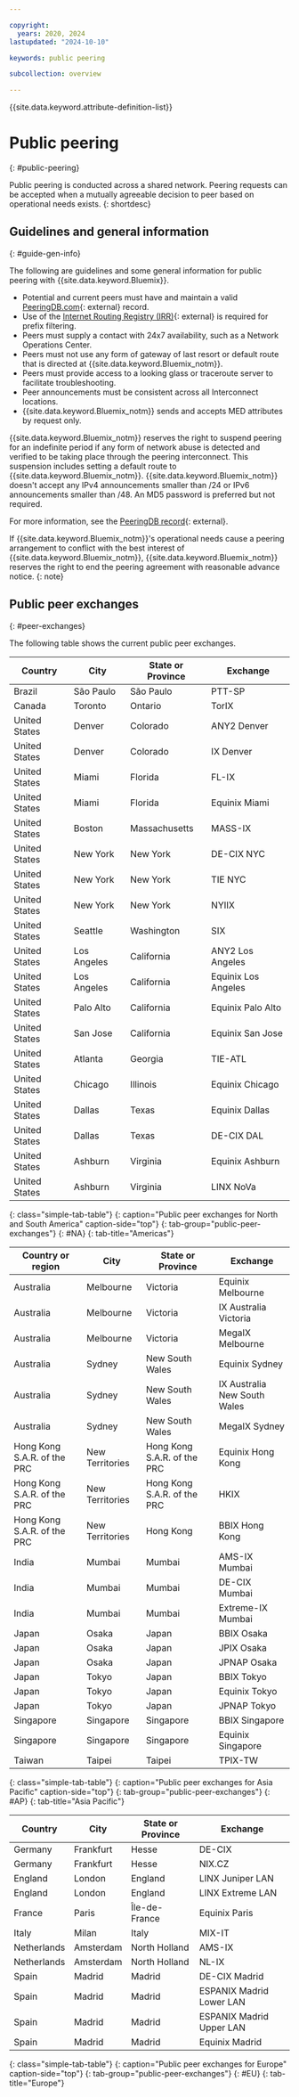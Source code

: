 ```yaml
---

copyright:
  years: 2020, 2024
lastupdated: "2024-10-10"

keywords: public peering

subcollection: overview

---
```


{{site.data.keyword.attribute-definition-list}}

# Public peering
{: #public-peering}

Public peering is conducted across a shared network. Peering requests can be accepted when a mutually agreeable decision to peer based on operational needs exists.
{: shortdesc}


## Guidelines and general information
{: #guide-gen-info}

The following are guidelines and some general information for public peering with {{site.data.keyword.Bluemix}}.

- Potential and current peers must have and maintain a valid [PeeringDB.com](https://www.peeringdb.com/){: external} record.
- Use of the [Internet Routing Registry (IRR)](https://irr.net/){: external} is required for prefix filtering.
- Peers must supply a contact with 24x7 availability, such as a Network Operations Center.
- Peers must not use any form of gateway of last resort or default route that is directed at {{site.data.keyword.Bluemix_notm}}.
- Peers must provide access to a looking glass or traceroute server to facilitate troubleshooting.
- Peer announcements must be consistent across all Interconnect locations.
- {{site.data.keyword.Bluemix_notm}} sends and accepts MED attributes by request only.

{{site.data.keyword.Bluemix_notm}} reserves the right to suspend peering for an indefinite period if any form of network abuse is detected and verified to be taking place through the peering interconnect. This suspension includes setting a default route to {{site.data.keyword.Bluemix_notm}}. {{site.data.keyword.Bluemix_notm}} doesn't accept any IPv4 announcements smaller than /24 or IPv6 announcements smaller than /48. An MD5 password is preferred but not required.

For more information, see the [PeeringDB record](https://www.peeringdb.com/asn/36351){: external}.

If {{site.data.keyword.Bluemix_notm}}'s operational needs cause a peering arrangement to conflict with the best interest of {{site.data.keyword.Bluemix_notm}}, {{site.data.keyword.Bluemix_notm}} reserves the right to end the peering agreement with reasonable advance notice.
{: note}

## Public peer exchanges
{: #peer-exchanges}

The following table shows the current public peer exchanges.

| Country       | City        | State or Province | Exchange            |
|---------------|-------------|-------------------|---------------------|
| Brazil | São Paulo | São Paulo         | PTT-SP   |
| Canada       | Toronto     | Ontario          | TorIX               |
| United States | Denver     | Colorado        | ANY2 Denver         |
| United States | Denver     | Colorado        | IX Denver           |
| United States | Miami      | Florida          | FL-IX               |
| United States | Miami      | Florida          | Equinix Miami       |
| United States | Boston    | Massachusetts     | MASS-IX             |
| United States | New York  | New York        | DE-CIX NYC          |
| United States | New York  | New York        | TIE NYC             |
| United States | New York  | New York        | NYIIX               |
| United States | Seattle    | Washington      | SIX                 |
| United States | Los Angeles | California      | ANY2 Los Angeles    |
| United States | Los Angeles | California      | Equinix Los Angeles |
| United States | Palo Alto  | California       | Equinix Palo Alto   |
| United States | San Jose  | California      | Equinix San Jose    |
| United States | Atlanta    | Georgia          | TIE-ATL             |
| United States | Chicago    | Illinois        | Equinix Chicago     |
| United States | Dallas    | Texas            | Equinix Dallas      |
| United States | Dallas    | Texas            | DE-CIX DAL          |
| United States | Ashburn    | Virginia        | Equinix Ashburn     |
| United States | Ashburn    | Virginia        | LINX NoVa           |
{: class="simple-tab-table"}
{: caption="Public peer exchanges for North and South America" caption-side="top"}
{: tab-group="public-peer-exchanges"}
{: #NA}
{: tab-title="Americas"}

| Country or region                | City            | State or Province  | Exchange          |
|-------------------------------|-----------------|--------------------|-------------------|
| Australia | Melbourne | Victoria               | Equinix Melbourne            |
| Australia | Melbourne | Victoria               | IX Australia Victoria        |
| Australia | Melbourne | Victoria              | MegaIX Melbourne             |
| Australia | Sydney  | New South Wales        | Equinix Sydney               |
| Australia | Sydney  | New South Wales        | IX Australia New South Wales |
| Australia | Sydney  | New South Wales        | MegaIX Sydney                |
| Hong Kong S.A.R. of the PRC   | New Territories | Hong Kong S.A.R. of the PRC    | Equinix Hong Kong |
| Hong Kong S.A.R. of the PRC   | New Territories | Hong Kong S.A.R. of the PRC    | HKIX              |
| Hong Kong S.A.R. of the PRC   | New Territories | Hong Kong          | BBIX Hong Kong    |
| India                        | Mumbai           | Mumbai             | AMS-IX Mumbai     |
| India                        | Mumbai           | Mumbai             | DE-CIX Mumbai     |
| India                        | Mumbai           | Mumbai             | Extreme-IX Mumbai |
| Japan                        | Osaka           | Japan             | BBIX Osaka       |
| Japan                         | Osaka           | Japan             | JPIX Osaka       |
| Japan                         | Osaka           | Japan             | JPNAP Osaka       |
| Japan                         | Tokyo           | Japan              | BBIX Tokyo        |
| Japan                         | Tokyo           | Japan              | Equinix Tokyo     |
| Japan                         | Tokyo           | Japan             | JPNAP Tokyo       |
| Singapore                     | Singapore       | Singapore          | BBIX Singapore    |
| Singapore                     | Singapore       | Singapore          | Equinix Singapore |
| Taiwan                        | Taipei          | Taipei             | TPIX-TW          |
{: class="simple-tab-table"}
{: caption="Public peer exchanges for Asia Pacific" caption-side="top"}
{: tab-group="public-peer-exchanges"}
{: #AP}
{: tab-title="Asia Pacific"}

| Country     | City      | State or Province  | Exchange         |
|-------------|-----------|--------------------|------------------|
| Germany    | Frankfurt | Hesse             | DE-CIX           |
| Germany    | Frankfurt | Hesse              | NIX.CZ           |
| England    | London   | England            | LINX Juniper LAN |
| England    | London   | England            | LINX Extreme LAN |
| France    | Paris    | Île-de-France     | Equinix Paris    |
| Italy      | Milan    | Italy             | MIX-IT           |
| Netherlands | Amsterdam | North Holland      | AMS-IX           |
| Netherlands | Amsterdam | North Holland      | NL-IX            |
| Spain      | Madrid | Madrid | DE-CIX Madrid |
| Spain      | Madrid | Madrid | ESPANIX Madrid Lower LAN |
| Spain      | Madrid | Madrid | ESPANIX Madrid Upper LAN |
| Spain      | Madrid | Madrid | Equinix Madrid |
{: class="simple-tab-table"}
{: caption="Public peer exchanges for Europe" caption-side="top"}
{: tab-group="public-peer-exchanges"}
{: #EU}
{: tab-title="Europe"}
